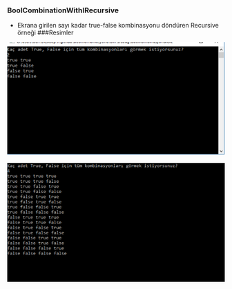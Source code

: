 ### BoolCombinationWithlRecursive


- Ekrana girilen sayı kadar true-false kombinasyonu döndüren Recursive örneği
###Resimler



![](https://github.com/aslanonurcan/BoolCombinationWithlRecursive/blob/master/1.PNG?raw=true)



![](https://github.com/aslanonurcan/BoolCombinationWithlRecursive/blob/master/2.PNG?raw=true)
